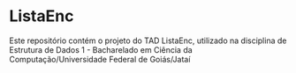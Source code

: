 # ListaEnc
Este repositório contém o projeto do TAD ListaEnc, utilizado na disciplina de Estrutura de Dados 1 - Bacharelado em Ciência da Computação/Universidade Federal de Goiás/Jataí
